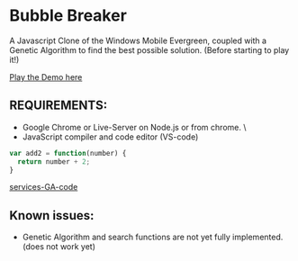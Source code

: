 Bubble Breaker
==============

A Javascript Clone of the Windows Mobile Evergreen, coupled with a Genetic Algorithm to find the best possible solution. (Before starting to play it!)

[Play the Demo here](http://blog.ginader.de/dev/bubble-breaker/index.php)


## REQUIREMENTS:

* Google Chrome or Live-Server on Node.js or from chrome. \
* JavaScript compiler and code editor (VS-code)

```js
var add2 = function(number) {
  return number + 2;
}
```


[services-GA-code](https://github.com/Qutadah/hyperheuristics-evolutionary-algorithms)


## Known issues:
* Genetic Algorithm and search functions are not yet fully implemented. (does not work yet)
